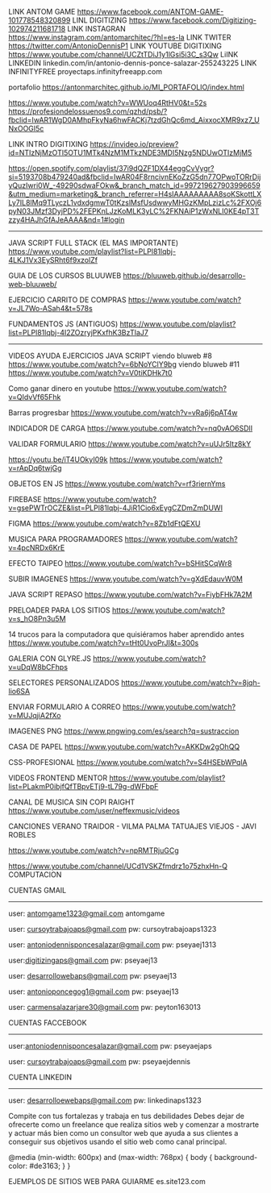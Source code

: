 LINK ANTOM GAME     https://www.facebook.com/ANTOM-GAME-101778548320899
LINL DIGITIZING     https://www.facebook.com/Digitizing-102974211681718
LINK INSTAGRAN      https://www.instagram.com/antomarchitec/?hl=es-la
LINK TWITER         https://twitter.com/AntonioDennisP1
LINK YOUTUBE DIGITIXING    https://www.youtube.com/channel/UCZtTDiJ1y1lGsi5i3C_s3Qw
LiINK LINKEDIN             linkedin.com/in/antonio-dennis-ponce-salazar-255243225
LINK INFINITYFREE          proyectaps.infinityfreeapp.com

portafolio   https://antonmarchitec.github.io/MI_PORTAFOLIO/index.html

https://www.youtube.com/watch?v=WWUoq4RtHV0&t=52s
https://profesiondelossuenos9.com/qzhd/psb/?fbclid=IwAR1WgD0AMhpFkyNa6hwFACKj7tzdGhQc6md_AixxocXMR9xz7_UNxOOGI5c

LINK INTRO DIGITIXING   https://invideo.io/preview?id=NTIzNjMzOTI5OTU1MTk4NzM1MTkzNDE3MDI5Nzg5NDUwOTIzMjM5

https://open.spotify.com/playlist/37i9dQZF1DX44eggCvVygr?si=5193708b479240ad&fbclid=IwAR04F8rncivnEKoZzG5dn77OPwoTORrDijyQuzIwri0W_-49290sdwaFOkw&_branch_match_id=997219627903996659&utm_medium=marketing&_branch_referrer=H4sIAAAAAAAAA8soKSkottLXLy7IL8lMq9TLyczL1vdxdgmwT0tKzslMsfUsdwwyMHGzKMpLzizLc%2FXOj6pyN03JMzf3DyjPD%2FEPKnLJzKoMLK3yLC%2FKNAiP1zWxNLI0KE4pT3Tzzy4HAJhGfAJeAAAA&nd=1#login
************************************************************************
JAVA SCRIPT FULL STACK (EL MAS IMPORTANTE)
https://www.youtube.com/playlist?list=PLPl81lqbj-4LKJ1Vx3EySRht6f9xzolZf

GUIA DE LOS CURSOS BLUUWEB
https://bluuweb.github.io/desarrollo-web-bluuweb/

EJERCICIO CARRITO DE COMPRAS
https://www.youtube.com/watch?v=JL7Wo-ASah4&t=578s

FUNDAMENTOS JS (ANTIGUOS)
https://www.youtube.com/playlist?list=PLPl81lqbj-4I2ZOzryjPKxfhK3BzTlaJ7
************************************************************************

VIDEOS AYUDA EJERCICIOS JAVA SCRIPT
viendo bluweb #8  https://www.youtube.com/watch?v=6bNoYClY9bg
viendo bluweb #11 https://www.youtube.com/watch?v=V0tiKDHk7t0

Como ganar dinero en youtube
https://www.youtube.com/watch?v=QIdvVf65Fhk

Barras progresbar
https://www.youtube.com/watch?v=vRa6j6pAT4w

INDICADOR DE CARGA 
https://www.youtube.com/watch?v=nq0vAO6SDlI

VALIDAR FORMULARIO
https://www.youtube.com/watch?v=uUJr5Itz8kY

https://youtu.be/iT4UOkyI09k
https://www.youtube.com/watch?v=rApDq6twjGg

OBJETOS EN JS
https://www.youtube.com/watch?v=rf3riernYms

FIREBASE
https://www.youtube.com/watch?v=gsePWTrOCZE&list=PLPl81lqbj-4JiR1Cio6xEygCZDmZmDUWI

FIGMA
https://www.youtube.com/watch?v=8Zb1dFtQEXU

MUSICA PARA PROGRAMADORES
https://www.youtube.com/watch?v=4pcNRDx6KrE

EFECTO TAIPEO
https://www.youtube.com/watch?v=bSHitSCqWr8

SUBIR IMAGENES 
https://www.youtube.com/watch?v=gXdEdauvW0M

JAVA SCRIPT REPASO
https://www.youtube.com/watch?v=FiybFHk7A2M

PRELOADER PARA LOS SITIOS
https://www.youtube.com/watch?v=s_hO8Pn3u5M

14 trucos para la computadora que quisiéramos haber aprendido antes
https://www.youtube.com/watch?v=tHt0UvoPrJI&t=300s

GALERIA CON GLYRE.JS
https://www.youtube.com/watch?v=uDqW8bCFhps

SELECTORES PERSONALIZADOS
https://www.youtube.com/watch?v=8jqh-lio6SA

ENVIAR FORMULARIO A CORREO
https://www.youtube.com/watch?v=MUJqjiA2fXo

IMAGENES PNG
https://www.pngwing.com/es/search?q=sustraccion

CASA DE PAPEL
https://www.youtube.com/watch?v=AKKDw2gOhQQ

CSS-PROFESIONAL
https://www.youtube.com/watch?v=S4HSEbWPqlA

VIDEOS FRONTEND MENTOR
https://www.youtube.com/playlist?list=PLakmP0ibjfQfTBpvETj9-tL79g-dWFbpF

CANAL DE MUSICA SIN COPI RAIGHT
https://www.youtube.com/user/neffexmusic/videos

CANCIONES
VERANO TRAIDOR - VILMA PALMA
TATUAJES VIEJOS - JAVI ROBLES

https://www.youtube.com/watch?v=npRMTRjuGCg





https://www.youtube.com/channel/UCd1VSKZfmdrz1o75zhxHn-Q
COMPUTACION

CUENTAS GMAIL
************************************************
user: antomgame1323@gmail.com
antomgame

user: cursoytrabajoaps@gmail.com
pw: cursoytrabajoaps1323

user: antoniodennisponcesalazar@gmail.com
pw: pseyaej1313

user:digitizingaps@gmail.com
pw: pseyaej13

user: desarrollowebaps@gmail.com
pw: pseyaej13

user: antonioponcegog1@gmail.com
pw: pseyaej13

user: carmensalazarjare30@gmail.com
pw: peyton163013

CUENTAS FACCEBOOK
*************************
user:antoniodennisponcesalazar@gmail.com
pw: pseyaejaps

user: cursoytrabajoaps@gmail.com
pw: pseyaejdennis

CUENTA LINKEDIN
***************
user: desarrolloewebaps@gmail.com
pw: linkedinaps1323


Compite con tus fortalezas y trabaja en tus debilidades
Debes dejar de ofrecerte como un freelance que realiza sitios web y
comenzar a mostrarte y actuar más bien como un consultor web que ayuda a 
sus clientes a conseguir sus objetivos usando el sitio web como canal principal.


@media (min-width: 600px) and (max-width: 768px) {
  body {
    background-color: #de3163;
  }
}


EJEMPLOS DE SITIOS WEB PARA GUIARME
es.site123.com

